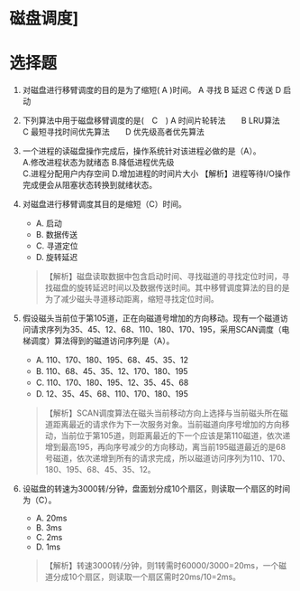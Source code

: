 # 磁盘调度]

# 选择题

1. 对磁盘进行移臂调度的目的是为了缩短(     A )时间。
    A 寻找            B 延迟             C 传送                D 启动

1. 下列算法中用于磁盘移臂调度的是(　C　)
A  时间片轮转法　　B  LRU算法　　
C  最短寻找时间优先算法　　D  优先级高者优先算法　　

1. 一个进程的读磁盘操作完成后，操作系统针对该进程必做的是（A）。   
A.修改进程状态为就绪态                 B.降低进程优先级   
C.进程分配用户内存空间                 D.增加进程的时间片大小 
【解析】进程等待I/O操作完成便会从阻塞状态转换到就绪状态。

1. 对磁盘进行移臂调度其目的是缩短（C）时间。
    - A. 启动	    
    - B. 数据传送	   
    - C. 寻道定位   
    - D. 旋转延迟
    > 【解析】磁盘读取数据中包含启动时间、寻找磁道的寻找定位时间，寻找磁盘的旋转延迟时间以及数据传送时间。其中移臂调度算法的目的是为了减少磁头寻道移动距离，缩短寻找定位时间。

1. 假设磁头当前位于第105道，正在向磁道号增加的方向移动。现有一个磁道访问请求序列为35、45、12、68、110、180、170、195，采用SCAN调度（电梯调度）算法得到的磁道访问序列是（A）。
    - A. 110、170、180、195、68、45、35、12  
    - B. 110、68、45、35、12、170、180、195  
    - C. 110、170、180、195、12、35、45、68  
    - D. 12、35、45、68、110、170、180、195  
    > 【解析】SCAN调度算法在磁头当前移动方向上选择与当前磁头所在磁道距离最近的请求作为下一次服务对象。当前磁道向序号增加的方向移动，当前位于第105道，则距离最近的下一个应该是第110磁道，依次递增到最高195，再向序号减少的方向移动，离当前195磁道最近的是68号磁道，依次递增到所有的请求完成，所以磁道访问序列为110、170、180、195、68、45、35、12。

1. 设磁盘的转速为3000转/分钟，盘面划分成10个扇区，则读取一个扇区的时间为（C）。
    - A. 20ms      
    - B. 3ms       
    - C. 2ms         
    - D. 1ms
    > 【解析】转速3000转/分钟，则1转需时60000/3000=20ms，一个磁道分成10个扇区，则读取一个扇区需时20ms/10=2ms。
